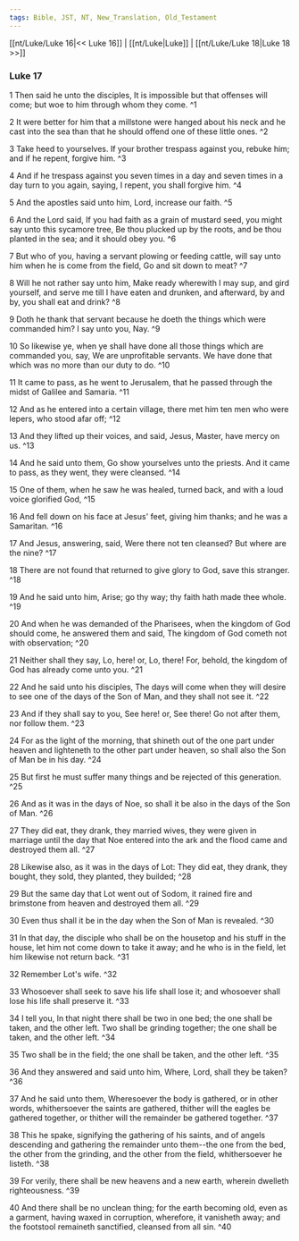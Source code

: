 ```yaml
---
tags: Bible, JST, NT, New_Translation, Old_Testament
---
```


[[nt/Luke/Luke 16|<< Luke 16]] | [[nt/Luke|Luke]] | [[nt/Luke/Luke 18|Luke 18 >>]]

### Luke 17

1 Then said he unto the disciples, It is impossible but that offenses will come; but woe to him through whom they come.  ^1

2 It were better for him that a millstone were hanged about his neck and he cast into the sea than that he should offend one of these little ones.  ^2

3 Take heed to yourselves. If your brother trespass against you, rebuke him; and if he repent, forgive him.  ^3

4 And if he trespass against you seven times in a day and seven times in a day turn to you again, saying, I repent, you shall forgive him.  ^4

5 And the apostles said unto him, Lord, increase our faith.  ^5

6 And the Lord said, If you had faith as a grain of mustard seed, you might say unto this sycamore tree, Be thou plucked up by the roots, and be thou planted in the sea; and it should obey you.  ^6

7 But who of you, having a servant plowing or feeding cattle, will say unto him when he is come from the field, Go and sit down to meat?  ^7

8 Will he not rather say unto him, Make ready wherewith I may sup, and gird yourself, and serve me till I have eaten and drunken, and afterward, by and by, you shall eat and drink?  ^8

9 Doth he thank that servant because he doeth the things which were commanded him? I say unto you, Nay.  ^9

10 So likewise ye, when ye shall have done all those things which are commanded you, say, We are unprofitable servants. We have done that which was no more than our duty to do.  ^10

11 It came to pass, as he went to Jerusalem, that he passed through the midst of Galilee and Samaria.  ^11

12 And as he entered into a certain village, there met him ten men who were lepers, who stood afar off;  ^12

13 And they lifted up their voices, and said, Jesus, Master, have mercy on us.  ^13

14 And he said unto them, Go show yourselves unto the priests. And it came to pass, as they went, they were cleansed.  ^14

15 One of them, when he saw he was healed, turned back, and with a loud voice glorified God,  ^15

16 And fell down on his face at Jesus\' feet, giving him thanks; and he was a Samaritan.  ^16

17 And Jesus, answering, said, Were there not ten cleansed? But where are the nine?  ^17

18 There are not found that returned to give glory to God, save this stranger.  ^18

19 And he said unto him, Arise; go thy way; thy faith hath made thee whole.  ^19

20 And when he was demanded of the Pharisees, when the kingdom of God should come, he answered them and said, The kingdom of God cometh not with observation;  ^20

21 Neither shall they say, Lo, here! or, Lo, there! For, behold, the kingdom of God has already come unto you.  ^21

22 And he said unto his disciples, The days will come when they will desire to see one of the days of the Son of Man, and they shall not see it.  ^22

23 And if they shall say to you, See here! or, See there! Go not after them, nor follow them.  ^23

24 For as the light of the morning, that shineth out of the one part under heaven and lighteneth to the other part under heaven, so shall also the Son of Man be in his day.  ^24

25 But first he must suffer many things and be rejected of this generation.  ^25

26 And as it was in the days of Noe, so shall it be also in the days of the Son of Man.  ^26

27 They did eat, they drank, they married wives, they were given in marriage until the day that Noe entered into the ark and the flood came and destroyed them all.  ^27

28 Likewise also, as it was in the days of Lot: They did eat, they drank, they bought, they sold, they planted, they builded;  ^28

29 But the same day that Lot went out of Sodom, it rained fire and brimstone from heaven and destroyed them all.  ^29

30 Even thus shall it be in the day when the Son of Man is revealed.  ^30

31 In that day, the disciple who shall be on the housetop and his stuff in the house, let him not come down to take it away; and he who is in the field, let him likewise not return back.  ^31

32 Remember Lot\'s wife.  ^32

33 Whosoever shall seek to save his life shall lose it; and whosoever shall lose his life shall preserve it.  ^33

34 I tell you, In that night there shall be two in one bed; the one shall be taken, and the other left. Two shall be grinding together; the one shall be taken, and the other left.  ^34

35 Two shall be in the field; the one shall be taken, and the other left.  ^35

36 And they answered and said unto him, Where, Lord, shall they be taken?  ^36

37 And he said unto them, Wheresoever the body is gathered, or in other words, whithersoever the saints are gathered, thither will the eagles be gathered together, or thither will the remainder be gathered together.  ^37

38 This he spake, signifying the gathering of his saints, and of angels descending and gathering the remainder unto them\--the one from the bed, the other from the grinding, and the other from the field, whithersoever he listeth.  ^38

39 For verily, there shall be new heavens and a new earth, wherein dwelleth righteousness.  ^39

40 And there shall be no unclean thing; for the earth becoming old, even as a garment, having waxed in corruption, wherefore, it vanisheth away; and the footstool remaineth sanctified, cleansed from all sin.  ^40

 

